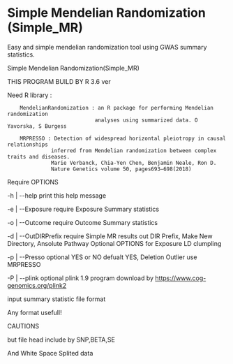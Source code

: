 # Simple Mendelian Randomization (Simple_MR)
Easy and simple mendelian randomization tool using GWAS summary statistics.


Simple Mendelian Randomization(Simple_MR)
  
THIS PROGRAM BUILD BY R 3.6 ver


Need R library :

        MendelianRandomization : an R package for performing Mendelian randomization
                                analyses using summarized data. O Yavorska, S Burgess

        MRPRESSO : Detection of widespread horizontal pleiotropy in causal relationships
                  inferred from Mendelian randomization between complex traits and diseases.
                  Marie Verbanck, Chia-Yen Chen, Benjamin Neale, Ron D.
                  Nature Genetics volume 50, pages693–698(2018)


Require OPTIONS

-h | --help                      print this help message

-e | --Exposure       require    Exposure Summary statistics

-o | --Outcome        require    Outcome Summary statistics

-d | --OutDIRPrefix   require   Simple MR results out DIR Prefix, Make New Directory, Ansolute Pathway
Optional OPTIONS for Exposure LD clumpling

-p | --Presso        optional   YES or NO defualt YES, Deletion Outlier use MRPRESSO

-P | --plink         optional   plink 1.9 program download by https://www.cog-genomics.org/plink2



input summary statistic file format

Any format usefull!

CAUTIONS

but file head include by SNP,BETA,SE

And White Space Splited data


